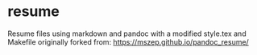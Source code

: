 # resume
Resume files using markdown and pandoc with a modified style.tex and Makefile originally forked from: https://mszep.github.io/pandoc_resume/
